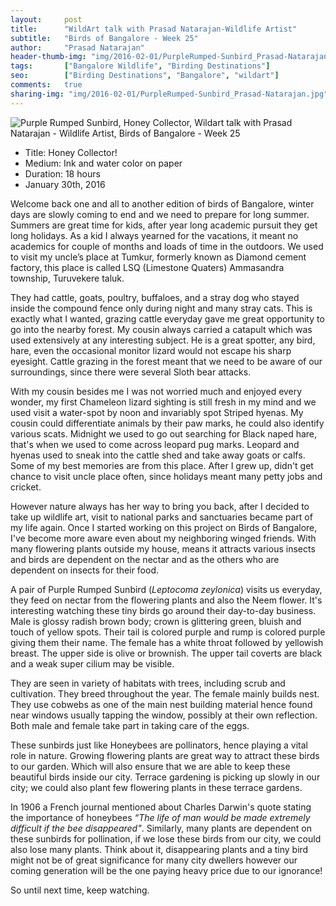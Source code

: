 ```yaml
---
layout:     post
title:      "WildArt talk with Prasad Natarajan-Wildlife Artist"
subtitle:   "Birds of Bangalore - Week 25"
author:     "Prasad Natarajan"
header-thumb-img: "img/2016-02-01/PurpleRumped-Sunbird_Prasad-Natarajan-thumb.jpg"
tags:       ["Bangalore Wildlife", "Birding Destinations"]
seo: 		["Birding Destinations", "Bangalore", "wildart"]
comments:   true
sharing-img: "img/2016-02-01/PurpleRumped-Sunbird_Prasad-Natarajan.jpg"
---
```



<img src="{{ site.baseurl }}/img/2016-02-01/PurpleRumped-Sunbird_Prasad-Natarajan.jpg" alt="Purple Rumped Sunbird, Honey Collector, Wildart talk with Prasad Natarajan - Wildlife Artist, Birds of Bangalore - Week 25">

<p>
	<ul>
		 <li>Title: Honey Collector!</li>
		 <li>Medium: Ink and water color on paper</li>
		 <li>Duration: 18 hours</li>
		 <li>January 30th, 2016</li>
 	</ul>
</p>

<p>
Welcome back one and all to another edition of birds of Bangalore, winter days are slowly coming to end and we need to prepare for long summer. Summers are great time for kids, after year long academic pursuit they get long holidays. As a kid I always yearned for the vacations, it meant no academics for couple of months and loads of time in the outdoors. We used to visit my uncle’s place at Tumkur, formerly known as Diamond cement factory, this place is called LSQ (Limestone Quaters) Ammasandra township, Turuvekere taluk. 
</p>

<p>
They had cattle, goats, poultry, buffaloes, and a stray dog who stayed inside the compound fence only during night and many stray cats. This is exactly what I wanted, grazing cattle everyday gave me great opportunity to go into the nearby forest. My cousin always carried a catapult which was used extensively at any interesting subject. He is a great spotter, any bird, hare, even the occasional monitor lizard would not escape his sharp eyesight. Cattle grazing in the forest meant that we need to be aware of our surroundings, since there were several Sloth bear attacks. 
</p>

<p>
With my cousin besides me I was not worried much and enjoyed every wonder, my first Chameleon lizard sighting is still fresh in my mind and we used visit a water-spot by noon and invariably spot Striped hyenas. My cousin could differentiate animals by their paw marks, he could also identify various scats. Midnight we used to go out searching for Black naped hare, that's when we used to come across leopard pug marks. Leopard and hyenas used to sneak into the cattle shed and take away goats or calfs. Some of my best memories are from this place. After I grew up, didn't get chance to visit uncle place often, since holidays meant many petty jobs and cricket. 
</p>

<p>
However nature always has her way to bring you back, after I decided to take up wildlife art, visit to national parks and sanctuaries became part of my life again. Once I started working on this project on Birds of Bangalore, I've become more aware even about my neighboring winged friends. With many flowering plants outside my house, means it attracts various insects and birds are dependent on the nectar and as the others who are dependent on insects for their food.
</p>

<p>
A pair of Purple Rumped Sunbird (<em>Leptocoma zeylonica</em>) visits us everyday, they feed on nectar from the flowering plants and also the Neem flower. It's interesting watching these tiny birds go around their day-to-day business. Male is glossy radish brown body; crown is glittering green, bluish and touch of yellow spots. Their tail is colored purple and rump is colored purple giving them their name. The female has a white throat followed by yellowish breast. The upper side is olive or brownish. The upper tail coverts are black and a weak super cilium may be visible.
</p>

<p>
They are seen in variety of habitats with trees, including scrub and cultivation. They breed throughout the year. The female mainly builds nest. They use cobwebs as one of the main nest building material hence found near windows usually tapping the window, possibly at their own reflection. Both male and female take part in taking care of the eggs. 
</p>

<p>
These sunbirds just like Honeybees are pollinators, hence playing a vital role in nature. Growing flowering plants are great way to attract these birds to our garden. Which will also ensure that we are able to keep these beautiful birds inside our city. Terrace gardening is picking up slowly in our city; we could also plant few flowering plants in these terrace gardens. 
</p>

<p>
In 1906 a French journal mentioned about Charles Darwin's quote stating the importance of honeybees <em>“The life of man would be made extremely difficult if the bee disappeared"</em>. Similarly, many plants are dependent on these sunbirds for pollination, if we lose these birds from our city, we could also lose many plants. Think about it, disappearing plants and a tiny bird might not be of great significance for many city dwellers however our coming generation will be the one paying heavy price due to our ignorance!
</p>

<p>
So until next time, keep watching.
</p>